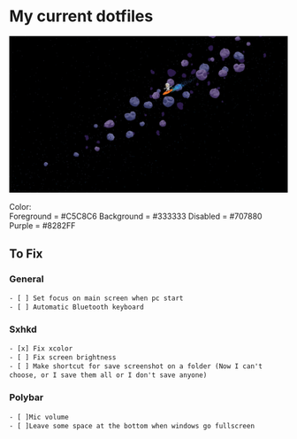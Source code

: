 # My current dotfiles

![alt text](https://github.com/Freim32/Dotfiles/blob/main/space.jpg?raw=true)

Color:  
    Foreground = #C5C8C6
    Background = #333333
    Disabled   = #707880    
    Purple     = #8282FF

## To Fix

### General
    - [ ] Set focus on main screen when pc start
    - [ ] Automatic Bluetooth keyboard 

### Sxhkd
    - [x] Fix xcolor 
    - [ ] Fix screen brightness
    - [ ] Make shortcut for save screenshot on a folder (Now I can't choose, or I save them all or I don't save anyone)

### Polybar 
    - [ ]Mic volume
    - [ ]Leave some space at the bottom when windows go fullscreen
    
